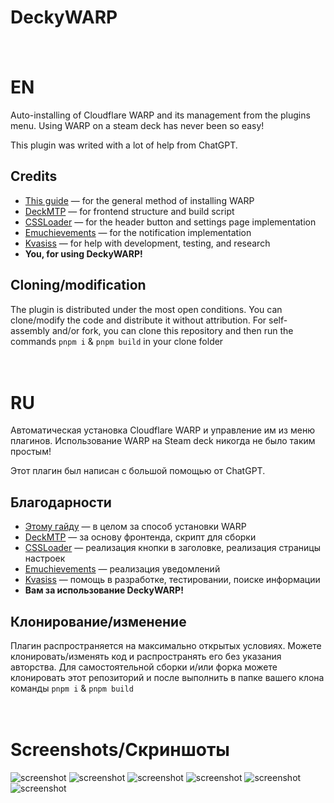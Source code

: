 # DeckyWARP

ㅤ
# EN
Auto-installing of Cloudflare WARP and its management from the plugins menu. Using WARP on a steam deck has never been so easy!

This plugin was writed with a lot of help from ChatGPT. 
## Credits
- [This guide](https://www.reddit.com/r/SteamDeck/s/6iyB8zdGP4) — for the general method of installing WARP  
- [DeckMTP](https://github.com/dafta/DeckMTP) — for frontend structure and build script  
- [CSSLoader](https://github.com/DeckThemes/SDH-CssLoader) — for the header button and settings page implementation  
- [Emuchievements](https://github.com/EmuDeck/Emuchievements) — for the notification implementation  
- [Kvasiss](https://t.me/kvasiss) — for help with development, testing, and research  
- **You, for using DeckyWARP!**

## Cloning/modification
The plugin is distributed under the most open conditions. You can clone/modify the code and distribute it without attribution.
For self-assembly and/or fork, you can clone this repository and then run the commands ```pnpm i``` & ```pnpm build``` in your clone folder


ㅤ
# RU
 Автоматическая установка Cloudflare WARP и управление им из меню плагинов. Использование WARP на Steam deck никогда не было таким простым!

Этот плагин был написан с большой помощью от ChatGPT.
## Благодарности
- [Этому гайду](https://www.reddit.com/r/SteamDeck/s/6iyB8zdGP4) — в целом за способ установки WARP
- [DeckMTP](https://github.com/dafta/DeckMTP) — за основу фронтенда, скрипт для сборки  
- [CSSLoader](https://github.com/DeckThemes/SDH-CssLoader) — реализация кнопки в заголовке, реализация страницы настроек  
- [Emuchievements](https://github.com/EmuDeck/Emuchievements) — реализация уведомлений
- [Kvasiss](https://t.me/kvasiss) — помощь в разработке, тестировании, поиске информации
- **Вам за использование DeckyWARP!**

## Клонирование/изменение
Плагин распространяется на максимально открытых условиях. Можете клонировать/изменять код и распространять его без указания авторства.
Для самостоятельной сборки и/или форка можете клонировать этот репозиторий и после выполнить в папке вашего клона команды ```pnpm i``` & ```pnpm build```

ㅤ

# Screenshots/Скриншоты
![screenshot](https://i.ibb.co/svjVq2Jz/IMG-20250524-161456-971.jpg)
![screenshot](https://i.ibb.co/Vk2wrrR/IMG-20250524-161611-262.jpg)
![screenshot](https://i.ibb.co/20YZLXvJ/IMG-20250524-161626-108.jpg)
![screenshot](https://i.ibb.co/przVbcGn/IMG-20250524-161706-642.jpg)
![screenshot](https://i.ibb.co/0yVK9cKf/IMG-20250524-161641-259.jpg)
![screenshot](https://i.ibb.co/GQTGKM8y/IMG-20250524-161654-538.jpg)


